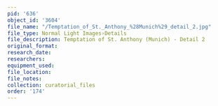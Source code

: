 ```yaml
---
pid: '636'
object_id: '3604'
file_name: "/Temptation_of_St._Anthony_%28Munich%29_detail_2.jpg"
file_type: Normal Light Images›Details
file_description: Temptation of St. Anthony (Munich) - Detail 2
original_format:
research_date:
researchers:
equipment_used:
file_location:
file_notes:
collection: curatorial_files
order: '174'
---
```

